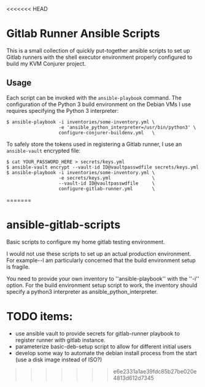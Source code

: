 <<<<<<< HEAD
# Gitlab Runner Ansible Scripts

This is a small collection of quickly put-together ansible scripts to set up Gitlab runners with the shell executor environment properly configured to build my KVM Conjurer project.

## Usage

Each script can be invoked with the `ansible-playbook` command. The configuration of the Python 3 build environment on the Debian VMs I use requires specifying the Python 3 interpreter:

```
$ ansible-playbook -i inventories/some-inventory.yml \
                   -e 'ansible_python_interpreter=/usr/bin/python3' \
                   configure-conjurer-buildenv.yml   \
```

To safely store the tokens used in registering a Gitlab runner, I use an `ansible-vault` encrypted file:

```
$ cat YOUR_PASSWORD_HERE > secrets/keys.yml
$ ansible-vault encrypt --vault-id ID@vaultpasswdfile secrets/keys.yml
$ ansible-playbook -i inventories/some-inventory.yml \
                   -e secrets/keys.yml               \
                   --vault-id ID@vaultpasswdfile     \
                   configure-gitlab-runner.yml       \
```
=======
# ansible-gitlab-scripts
Basic scripts to configure my home gitlab testing environment.

I would not use these scripts to set up an actual production environment. For example--I am particularly concerned that the build environment
setup is fragile.

You need to provide your own inventory to ''ansible-playbook'' with the ''-i'' option. For the build environment setup script to work, the
inventory should specify a python3 interpreter as ansible_python_interpreter.

# TODO items:
* use ansible vault to provide secrets for gitlab-runner playbook to register runner with gitlab instance.
* parameterize basic-deb-setup script to allow for different initial users
* develop some way to automate the debian install process from the start (use a disk image instead of ISO?)
>>>>>>> e6e2331a1ae39fdc85b27be020e4813d612d7345
